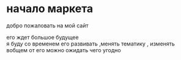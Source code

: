  <html>
    <head>
        <title>Niki_market_only</title>
    </head>
      <body>
         <h1>начало маркета </h1>
       <p>добро пожаловать на мой сайт</p>
       <p>его ждет большое будущее <br/>я буду со временем его развивать ,менять тематику , изменять <br/>вобщем от его можно ожидать чего угодно</p>
      </body>
</html>
